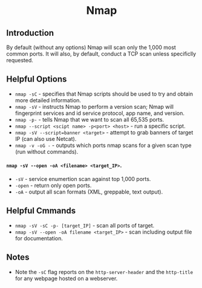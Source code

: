 # <h1 style="text-align:center">Nmap</h1>

## Introduction


By default (without any options) Nmap will scan only the 1,000 most common ports. It will also, by default, conduct a TCP scan unless specificlly requested. 

## Helpful Options

* ```nmap -sC``` - specifies that Nmap scripts should be used to try and obtain more detailed information.
* ```nmap -sV``` - instructs Nmap to perform a version scan; Nmap will fingerprint services and id service protocol, app name, and version.
* ```nmap -p-``` - tells Nmap that we want to scan all 65,535 ports.
* ```nmap --script <scipt name> -p<port> <host>``` - run a specific script. 
* ```nmap -sV --script=banner <target>``` - attempt to grab banners of target IP (can also use Netcat). 
* ```nmap -v -oG -``` - outputs which ports nmap scans for a given scan type (run without commands).

#### ```nmap -sV --open -oA <filename> <target_IP>```. 
* ```-sV``` - service enumertion scan against top 1,000 ports.
* ```-open``` - return only open ports.
* ```-oA``` - output all scan formats (XML, greppable, text output). 

## Helpful Cmmands

* ```nmap -sV -sC -p- [target_IP]``` - scan all ports of target.
* ```nmap -sV --open -oA filename <target_IP>``` - scan including output file for documentation.

## Notes

* Note the ```-sC``` flag reports on the ```http-server-header``` and the ```http-title``` for any webpage hosted on a webserver. 
